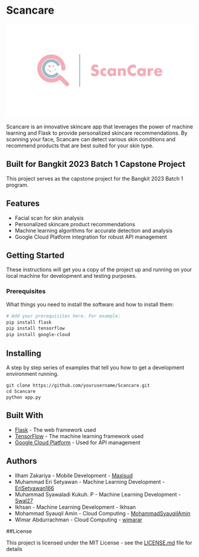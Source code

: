 # Scancare

![Scancare Logo](logo_scancare.png)

Scancare is an innovative skincare app that leverages the power of machine learning and Flask to provide personalized skincare recommendations. By scanning your face, Scancare can detect various skin conditions and recommend products that are best suited for your skin type. 

## Built for Bangkit 2023 Batch 1 Capstone Project

This project serves as the capstone project for the Bangkit 2023 Batch 1 program. 

## Features

- Facial scan for skin analysis
- Personalized skincare product recommendations
- Machine learning algorithms for accurate detection and analysis
- Google Cloud Platform integration for robust API management

## Getting Started

These instructions will get you a copy of the project up and running on your local machine for development and testing purposes.

### Prerequisites

What things you need to install the software and how to install them:
```bash
# Add your prerequisites here. For example:
pip install flask
pip install tensorflow
pip install google-cloud
```

## Installing
A step by step series of examples that tell you how to get a development environment running.
```
git clone https://github.com/yourusername/Scancare.git
cd Scancare
python app.py
```

## Built With
- [Flask](http://flask.palletsprojects.com/) - The web framework used
- [TensorFlow](http://flask.palletsprojects.com/) - The machine learning framework used
- [Google Cloud Platform]( https://cloud.google.com/) - Used for API management

## Authors
- Ilham Zakariya - Mobile Development - [Maxisud](https://github.com/Maxisud)
- Muhammad Eri Setyawan - Machine Learning Development - [EriSetyawan166](https://github.com/EriSetyawan166)
- Muhammad Syawaladi Kukuh. P - Machine Learning Development - [Swal27](https://github.com/Swal27)
- Ikhsan - Machine Learning Development - Ikhsan
- Mohammad Syauqil Amin - Cloud Computing - [MohammadSyauqilAmin](https://github.com/MohammadSyauqilAmin)
- Wimar Abdurrachman - Cloud Computing - [wimarar](https://github.com/wimarar)


##License

This project is licensed under the MIT License - see the [LICENSE.md](LICENSE) file for details
